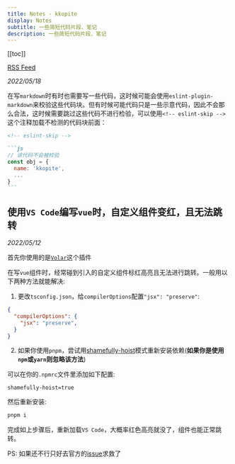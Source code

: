 ```yaml
---
title: Notes - kkopite
display: Notes
subtitle: 一些简短代码片段、笔记
description: 一些简短代码片段、笔记
---
```


[[toc]]

[RSS Feed](https://kkopite.netlify.app/notes/feed.xml)

<article>

_2022/05/18_

在写`markdown`时有时也需要写一些代码，这时候可能会使用`eslint-plugin-markdown`来校验这些代码块。但有时候可能代码只是一些示意代码，因此不会那么合法，这时候需要跳过这些代码不进行检验，可以使用`<!-- eslint-skip -->`这个注释加载不检测的代码块前面：

````markdown
<!-- eslint-skip -->

```js
// 该代码不会被校验
const obj = {
  name: 'kkopite',
  ...
}
```

````

</article>

<article>

## 使用`VS Code`编写`vue`时，自定义组件变红，且无法跳转

_2022/05/12_

首先你使用的是[`Volar`](https://github.com/johnsoncodehk/volar)这个插件

在写`vue`组件时，经常碰到引入的自定义组件标红高亮且无法进行跳转。一般用以下两种方法就能解决:

1. 更改`tsconfig.json`，给`compilerOptions`配置`"jsx": "preserve"`:

```json
{
  "compilerOptions": {
    "jsx": "preserve",
  }
}
```

2. 如果你使用`pnpm`，尝试用[shamefully-hoist](https://pnpm.io/npmrc#shamefully-hoist)模式重新安装依赖(**如果你是使用`npm`或`yarn`则忽略该方法**)

可以在你的`.npmrc`文件里添加如下配置:

```
shamefully-hoist=true
```

然后重新安装:

```bash
pnpm i
```

完成如上步骤后，重新加载`VS Code`，大概率红色高亮就没了，组件也能正常跳转。

PS: 如果还不行只好去官方的[issue](https://github.com/johnsoncodehk/volar/issues/)求救了

</article>